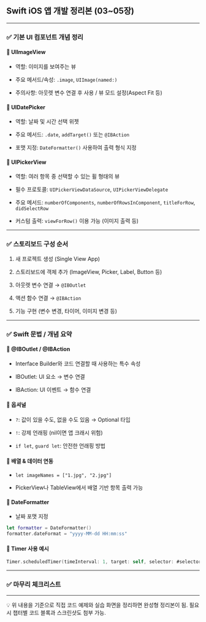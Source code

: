 ## Swift iOS 앱 개발 정리본 (03~05장)

---

### ✅ 기본 UI 컴포넌트 개념 정리

#### 📌 UIImageView

- 역할: 이미지를 보여주는 뷰
    
- 주요 메서드/속성: `.image`, `UIImage(named:)`
    
- 주의사항: 아웃렛 변수 연결 후 사용 / 뷰 모드 설정(Aspect Fit 등)
    

#### 📌 UIDatePicker

- 역할: 날짜 및 시간 선택 위젯
    
- 주요 메서드: `.date`, `addTarget()` 또는 `@IBAction`
    
- 포맷 지정: `DateFormatter()` 사용하여 출력 형식 지정
    

#### 📌 UIPickerView

- 역할: 여러 항목 중 선택할 수 있는 휠 형태의 뷰
    
- 필수 프로토콜: `UIPickerViewDataSource`, `UIPickerViewDelegate`
    
- 주요 메서드: `numberOfComponents`, `numberOfRowsInComponent`, `titleForRow`, `didSelectRow`
    
- 커스텀 출력: `viewForRow()` 이용 가능 (이미지 출력 등)
    

---

### ✅ 스토리보드 구성 순서

1. 새 프로젝트 생성 (Single View App)
    
2. 스토리보드에 객체 추가 (ImageView, Picker, Label, Button 등)
    
3. 아웃렛 변수 연결 → `@IBOutlet`
    
4. 액션 함수 연결 → `@IBAction`
    
5. 기능 구현 (변수 변경, 타이머, 이미지 변경 등)
    

---

### ✅ Swift 문법 / 개념 요약

#### 🔸 @IBOutlet / @IBAction

- Interface Builder와 코드 연결할 때 사용하는 특수 속성
    
- IBOutlet: UI 요소 → 변수 연결
    
- IBAction: UI 이벤트 → 함수 연결
    

#### 🔸 옵셔널

- `?`: 값이 있을 수도, 없을 수도 있음 → Optional 타입
    
- `!`: 강제 언래핑 (nil이면 앱 크래시 위험)
    
- `if let`, `guard let`: 안전한 언래핑 방법
    

#### 🔸 배열 & 데이터 연동

- `let imageNames = ["1.jpg", "2.jpg"]`
    
- PickerView나 TableView에서 배열 기반 항목 출력 가능
    

#### 🔸 DateFormatter

- 날짜 포맷 지정
    

```swift
let formatter = DateFormatter()
formatter.dateFormat = "yyyy-MM-dd HH:mm:ss"
```

#### 🔸 Timer 사용 예시

```swift
Timer.scheduledTimer(timeInterval: 1, target: self, selector: #selector(timerAction), userInfo: nil, repeats: true)
```

---

### ✅ 마무리 체크리스트

---

💡 위 내용을 기준으로 직접 코드 예제와 실습 화면을 정리하면 완성형 정리본이 됨. 필요시 챕터별 코드 블록과 스크린샷도 첨부 가능.